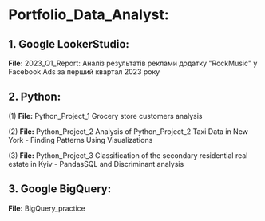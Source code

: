 # Portfolio_Data_Analyst:

## 1. **Google LookerStudio:**
**File:** 2023_Q1_Report: Аналіз результатів реклами додатку "RockMusic" у Facebook Ads за перший квартал 2023 року

## 2. Python:
(1) **File:** Python_Project_1 Grocery store customers analysis

(2) **File:** Python_Project_2 Analysis of Python_Project_2 Taxi Data in New York - Finding Patterns Using Visualizations

(3) **File:** Python_Project_3 Classification of the secondary residential real estate in Kyiv - PandasSQL and Discriminant analysis
   
## 3. Google BigQuery:
**File:** BigQuery_practice
